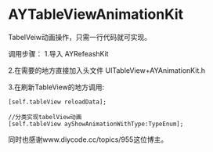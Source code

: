 # AYTableViewAnimationKit
TabelVeiw动画操作，只需一行代码就可实现。

调用步骤：
1.导入 AYRefeashKit

2.在需要的地方直接加入头文件 UITableView+AYAnimationKit.h

3.在刷新TableView的地方调用:

    [self.tableView reloadData];
	
    //分类实现tabelView动画
    [self.tableView ayShowAnimationWithType:TypeEnum];




同时也感谢www.diycode.cc/topics/955这位博主。
